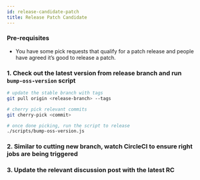 ```yaml
---
id: release-candidate-patch
title: Release Patch Candidate
---
```


### Pre-requisites

- You have some pick requests that qualify for a patch release and people have agreed it’s good to release a patch.

### 1. Check out the latest version from release branch and run `bump-oss-version` script

```bash
# update the stable branch with tags
git pull origin <release-branch> --tags

# cherry pick relevant commits
git cherry-pick <commit>

# once done picking, run the script to release
./scripts/bump-oss-version.js
```

### 2. Similar to cutting new branch, watch CircleCI to ensure right jobs are being triggered

### 3. Update the relevant discussion post with the latest RC
